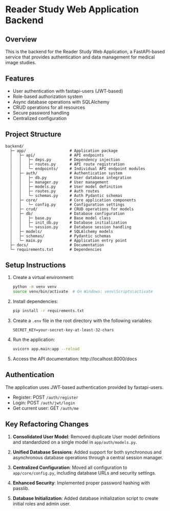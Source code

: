 # Reader Study Web Application Backend

## Overview

This is the backend for the Reader Study Web Application, a FastAPI-based service that provides authentication and data management for medical image studies.

## Features

- User authentication with fastapi-users (JWT-based)
- Role-based authorization system
- Async database operations with SQLAlchemy
- CRUD operations for all resources
- Secure password handling
- Centralized configuration

## Project Structure

```
backend/
  ├─ app/                   # Application package
  │   ├─ api/               # API endpoints 
  │   │   ├─ deps.py        # Dependency injection
  │   │   ├─ routes.py      # API route registration
  │   │   └─ endpoints/     # Individual API endpoint modules
  │   ├─ auth/              # Authentication system
  │   │   ├─ db.py          # User database integration
  │   │   ├─ manager.py     # User management
  │   │   ├─ models.py      # User model definition
  │   │   ├─ routes.py      # Auth routes
  │   │   └─ schemas.py     # Auth Pydantic schemas
  │   ├─ core/              # Core application components
  │   │   └─ config.py      # Configuration settings
  │   ├─ crud/              # CRUD operations for models
  │   ├─ db/                # Database configuration
  │   │   ├─ base.py        # Base model class
  │   │   ├─ init_db.py     # Database initialization
  │   │   └─ session.py     # Database session handling
  │   ├─ models/            # SQLAlchemy models
  │   ├─ schemas/           # Pydantic schemas
  │   └─ main.py            # Application entry point
  ├─ docs/                  # Documentation
  └─ requirements.txt       # Dependencies
```

## Setup Instructions

1. Create a virtual environment:
   ```bash
   python -m venv venv
   source venv/bin/activate  # On Windows: venv\Scripts\activate
   ```

2. Install dependencies:
   ```bash
   pip install -r requirements.txt
   ```

3. Create a `.env` file in the root directory with the following variables:
   ```
   SECRET_KEY=your-secret-key-at-least-32-chars
   ```

4. Run the application:
   ```bash
   uvicorn app.main:app --reload
   ```

5. Access the API documentation: http://localhost:8000/docs

## Authentication

The application uses JWT-based authentication provided by fastapi-users.

- Register: POST `/auth/register`
- Login: POST `/auth/jwt/login`
- Get current user: GET `/auth/me`

## Key Refactoring Changes

1. **Consolidated User Model**: Removed duplicate User model definitions and standardized on a single model in `app/auth/models.py`.

2. **Unified Database Sessions**: Added support for both synchronous and asynchronous database operations through a central session manager.

3. **Centralized Configuration**: Moved all configuration to `app/core/config.py`, including database URLs and security settings.

4. **Enhanced Security**: Implemented proper password hashing with passlib.

5. **Database Initialization**: Added database initialization script to create initial roles and admin user.